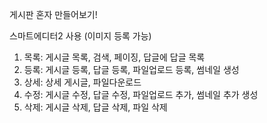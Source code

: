 게시판 혼자 만들어보기!



스마트에디터2 사용 (이미지 등록 가능)

1. 목록: 게시글 목록, 검색, 페이징, 답글에 답글 목록
2. 등록: 게시글 등록, 답글 등록, 파일업로드 등록, 썸네일 생성 
3. 상세: 상세 게시글, 파일다운로드
4. 수정: 게시글 수정, 답글 수정, 파일업로드 추가, 썸네일 추가 생성
5. 삭제: 게시글 삭제, 답글 삭제, 파일 삭제
